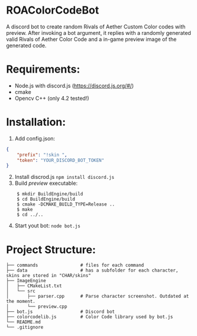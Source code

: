 # ROAColorCodeBot
A discord bot to create random Rivals of Aether Custom Color codes with preview. After invoking a bot argument, it replies with a randomly generated valid Rivals of Aether Color Code and a in-game preview image of the generated code.


# Requirements:
- Node.js with discord.js (https://discord.js.org/#/)
- cmake
- Opencv C++ (only 4.2 tested!)

# Installation:
1. Add config.json:
```json
{
	"prefix": "!skin ",
	"token": "YOUR_DISCORD_BOT_TOKEN"
}
```
2. Install discrod.js `npm install discord.js`
3. Build *preview* executable:
```console
    $ mkdir BuildEngine/build
    $ cd BuildEngine/build
    $ cmake -DCMAKE_BUILD_TYPE=Release ..
    $ make
    $ cd ../..
```
4. Start yout bot: `node bot.js`

# Project Structure:
```
├── commands                # files for each command
├── data                    # has a subfolder for each character, skins are stored in "CHAR/skins"
├── ImageEngine
│   ├── CMakeList.txt
│   └── src
│       ├── parser.cpp      # Parse character screenshot. Outdated at the moment.
│       └── preview.cpp
├── bot.js                  # Discord bot
├── colorcodelib.js         # Color Code library used by bot.js
└── README.md
└── .gitignore
```